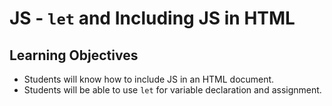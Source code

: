 # JS - `let` and Including JS in HTML

## Learning Objectives
- Students will know how to include JS in an HTML document.
- Students will be able to use `let` for variable declaration and assignment.